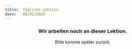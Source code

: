 ```yaml
---
title:  Tägliche Lektion
date:   09/02/2020
---
```


### <center>Wir arbeiten noch an dieser Lektion.</center>
<center>Bitte komme später zurück.</center>